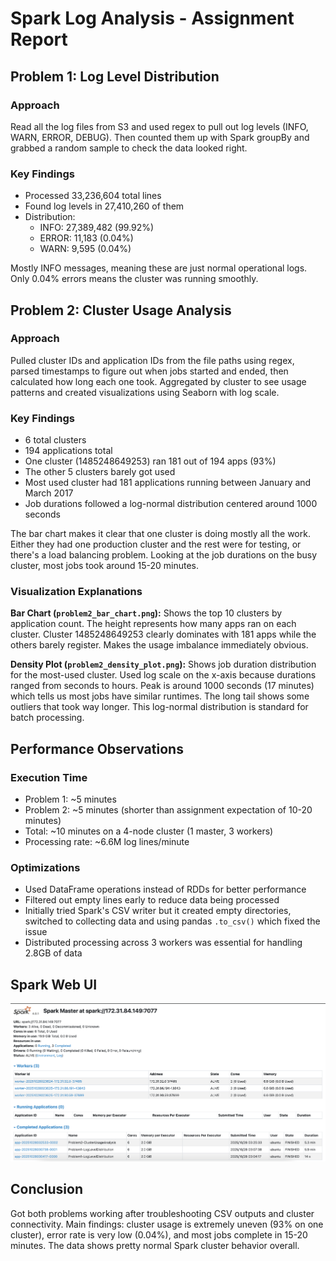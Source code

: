# Spark Log Analysis - Assignment Report

## Problem 1: Log Level Distribution

### Approach
Read all the log files from S3 and used regex to pull out log levels (INFO, WARN, ERROR, DEBUG). Then counted them up with Spark groupBy and grabbed a random sample to check the data looked right.

### Key Findings
- Processed 33,236,604 total lines
- Found log levels in 27,410,260 of them
- Distribution:
  - INFO: 27,389,482 (99.92%)
  - ERROR: 11,183 (0.04%)
  - WARN: 9,595 (0.04%)

Mostly INFO messages, meaning these are just normal operational logs. Only 0.04% errors means the cluster was running smoothly.

## Problem 2: Cluster Usage Analysis

### Approach
Pulled cluster IDs and application IDs from the file paths using regex, parsed timestamps to figure out when jobs started and ended, then calculated how long each one took. Aggregated by cluster to see usage patterns and created visualizations using Seaborn with log scale.

### Key Findings
- 6 total clusters
- 194 applications total
- One cluster (1485248649253) ran 181 out of 194 apps (93%)
- The other 5 clusters barely got used
- Most used cluster had 181 applications running between January and March 2017
- Job durations followed a log-normal distribution centered around 1000 seconds

The bar chart makes it clear that one cluster is doing mostly all the work. Either they had one production cluster and the rest were for testing, or there's a load balancing problem. Looking at the job durations on the busy cluster, most jobs took around 15-20 minutes.

### Visualization Explanations

**Bar Chart (`problem2_bar_chart.png`):**
Shows the top 10 clusters by application count. The height represents how many apps ran on each cluster. Cluster 1485248649253 clearly dominates with 181 apps while the others barely register. Makes the usage imbalance immediately obvious.

**Density Plot (`problem2_density_plot.png`):**
Shows job duration distribution for the most-used cluster. Used log scale on the x-axis because durations ranged from seconds to hours. Peak is around 1000 seconds (17 minutes) which tells us most jobs have similar runtimes. The long tail shows some outliers that took way longer. This log-normal distribution is standard for batch processing.

## Performance Observations

### Execution Time
- Problem 1: ~5 minutes
- Problem 2: ~5 minutes (shorter than assignment expectation of 10-20 minutes)
- Total: ~10 minutes on a 4-node cluster (1 master, 3 workers)
- Processing rate: ~6.6M log lines/minute

### Optimizations
- Used DataFrame operations instead of RDDs for better performance
- Filtered out empty lines early to reduce data being processed
- Initially tried Spark's CSV writer but it created empty directories, switched to collecting data and using pandas `.to_csv()` which fixed the issue
- Distributed processing across 3 workers was essential for handling 2.8GB of data

## Spark Web UI

![Spark Web UI](data/output/spark_ui.png)

## Conclusion

Got both problems working after troubleshooting CSV outputs and cluster connectivity. Main findings: cluster usage is extremely uneven (93% on one cluster), error rate is very low (0.04%), and most jobs complete in 15-20 minutes. The data shows pretty normal Spark cluster behavior overall.